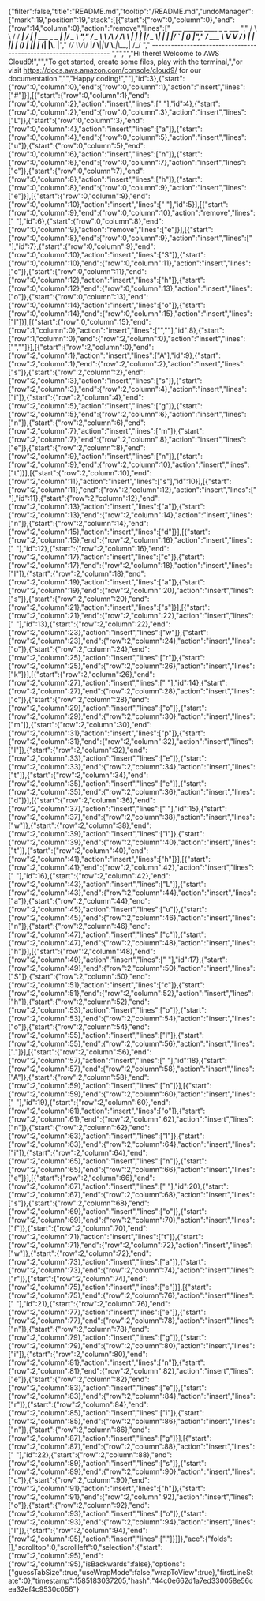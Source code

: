 {"filter":false,"title":"README.md","tooltip":"/README.md","undoManager":{"mark":19,"position":19,"stack":[[{"start":{"row":0,"column":0},"end":{"row":14,"column":0},"action":"remove","lines":["         ___        ______     ____ _                 _  ___  ","        / \\ \\      / / ___|   / ___| | ___  _   _  __| |/ _ \\ ","       / _ \\ \\ /\\ / /\\___ \\  | |   | |/ _ \\| | | |/ _` | (_) |","      / ___ \\ V  V /  ___) | | |___| | (_) | |_| | (_| |\\__, |","     /_/   \\_\\_/\\_/  |____/   \\____|_|\\___/ \\__,_|\\__,_|  /_/ "," ----------------------------------------------------------------- ","","","Hi there! Welcome to AWS Cloud9!","","To get started, create some files, play with the terminal,","or visit https://docs.aws.amazon.com/console/cloud9/ for our documentation.","","Happy coding!",""],"id":3},{"start":{"row":0,"column":0},"end":{"row":0,"column":1},"action":"insert","lines":["#"]}],[{"start":{"row":0,"column":1},"end":{"row":0,"column":2},"action":"insert","lines":[" "],"id":4},{"start":{"row":0,"column":2},"end":{"row":0,"column":3},"action":"insert","lines":["L"]},{"start":{"row":0,"column":3},"end":{"row":0,"column":4},"action":"insert","lines":["a"]},{"start":{"row":0,"column":4},"end":{"row":0,"column":5},"action":"insert","lines":["u"]},{"start":{"row":0,"column":5},"end":{"row":0,"column":6},"action":"insert","lines":["n"]},{"start":{"row":0,"column":6},"end":{"row":0,"column":7},"action":"insert","lines":["c"]},{"start":{"row":0,"column":7},"end":{"row":0,"column":8},"action":"insert","lines":["h"]},{"start":{"row":0,"column":8},"end":{"row":0,"column":9},"action":"insert","lines":["e"]}],[{"start":{"row":0,"column":9},"end":{"row":0,"column":10},"action":"insert","lines":[" "],"id":5}],[{"start":{"row":0,"column":9},"end":{"row":0,"column":10},"action":"remove","lines":[" "],"id":6},{"start":{"row":0,"column":8},"end":{"row":0,"column":9},"action":"remove","lines":["e"]}],[{"start":{"row":0,"column":8},"end":{"row":0,"column":9},"action":"insert","lines":[" "],"id":7},{"start":{"row":0,"column":9},"end":{"row":0,"column":10},"action":"insert","lines":["S"]},{"start":{"row":0,"column":10},"end":{"row":0,"column":11},"action":"insert","lines":["c"]},{"start":{"row":0,"column":11},"end":{"row":0,"column":12},"action":"insert","lines":["h"]},{"start":{"row":0,"column":12},"end":{"row":0,"column":13},"action":"insert","lines":["o"]},{"start":{"row":0,"column":13},"end":{"row":0,"column":14},"action":"insert","lines":["o"]},{"start":{"row":0,"column":14},"end":{"row":0,"column":15},"action":"insert","lines":["l"]}],[{"start":{"row":0,"column":15},"end":{"row":1,"column":0},"action":"insert","lines":["",""],"id":8},{"start":{"row":1,"column":0},"end":{"row":2,"column":0},"action":"insert","lines":["",""]}],[{"start":{"row":2,"column":0},"end":{"row":2,"column":1},"action":"insert","lines":["A"],"id":9},{"start":{"row":2,"column":1},"end":{"row":2,"column":2},"action":"insert","lines":["s"]},{"start":{"row":2,"column":2},"end":{"row":2,"column":3},"action":"insert","lines":["s"]},{"start":{"row":2,"column":3},"end":{"row":2,"column":4},"action":"insert","lines":["i"]},{"start":{"row":2,"column":4},"end":{"row":2,"column":5},"action":"insert","lines":["g"]},{"start":{"row":2,"column":5},"end":{"row":2,"column":6},"action":"insert","lines":["n"]},{"start":{"row":2,"column":6},"end":{"row":2,"column":7},"action":"insert","lines":["m"]},{"start":{"row":2,"column":7},"end":{"row":2,"column":8},"action":"insert","lines":["e"]},{"start":{"row":2,"column":8},"end":{"row":2,"column":9},"action":"insert","lines":["n"]},{"start":{"row":2,"column":9},"end":{"row":2,"column":10},"action":"insert","lines":["t"]}],[{"start":{"row":2,"column":10},"end":{"row":2,"column":11},"action":"insert","lines":["s"],"id":10}],[{"start":{"row":2,"column":11},"end":{"row":2,"column":12},"action":"insert","lines":[" "],"id":11},{"start":{"row":2,"column":12},"end":{"row":2,"column":13},"action":"insert","lines":["a"]},{"start":{"row":2,"column":13},"end":{"row":2,"column":14},"action":"insert","lines":["n"]},{"start":{"row":2,"column":14},"end":{"row":2,"column":15},"action":"insert","lines":["d"]}],[{"start":{"row":2,"column":15},"end":{"row":2,"column":16},"action":"insert","lines":[" "],"id":12},{"start":{"row":2,"column":16},"end":{"row":2,"column":17},"action":"insert","lines":["c"]},{"start":{"row":2,"column":17},"end":{"row":2,"column":18},"action":"insert","lines":["l"]},{"start":{"row":2,"column":18},"end":{"row":2,"column":19},"action":"insert","lines":["a"]},{"start":{"row":2,"column":19},"end":{"row":2,"column":20},"action":"insert","lines":["s"]},{"start":{"row":2,"column":20},"end":{"row":2,"column":21},"action":"insert","lines":["s"]}],[{"start":{"row":2,"column":21},"end":{"row":2,"column":22},"action":"insert","lines":[" "],"id":13},{"start":{"row":2,"column":22},"end":{"row":2,"column":23},"action":"insert","lines":["w"]},{"start":{"row":2,"column":23},"end":{"row":2,"column":24},"action":"insert","lines":["o"]},{"start":{"row":2,"column":24},"end":{"row":2,"column":25},"action":"insert","lines":["r"]},{"start":{"row":2,"column":25},"end":{"row":2,"column":26},"action":"insert","lines":["k"]}],[{"start":{"row":2,"column":26},"end":{"row":2,"column":27},"action":"insert","lines":[" "],"id":14},{"start":{"row":2,"column":27},"end":{"row":2,"column":28},"action":"insert","lines":["c"]},{"start":{"row":2,"column":28},"end":{"row":2,"column":29},"action":"insert","lines":["o"]},{"start":{"row":2,"column":29},"end":{"row":2,"column":30},"action":"insert","lines":["m"]},{"start":{"row":2,"column":30},"end":{"row":2,"column":31},"action":"insert","lines":["p"]},{"start":{"row":2,"column":31},"end":{"row":2,"column":32},"action":"insert","lines":["l"]},{"start":{"row":2,"column":32},"end":{"row":2,"column":33},"action":"insert","lines":["e"]},{"start":{"row":2,"column":33},"end":{"row":2,"column":34},"action":"insert","lines":["t"]},{"start":{"row":2,"column":34},"end":{"row":2,"column":35},"action":"insert","lines":["e"]},{"start":{"row":2,"column":35},"end":{"row":2,"column":36},"action":"insert","lines":["d"]}],[{"start":{"row":2,"column":36},"end":{"row":2,"column":37},"action":"insert","lines":[" "],"id":15},{"start":{"row":2,"column":37},"end":{"row":2,"column":38},"action":"insert","lines":["w"]},{"start":{"row":2,"column":38},"end":{"row":2,"column":39},"action":"insert","lines":["i"]},{"start":{"row":2,"column":39},"end":{"row":2,"column":40},"action":"insert","lines":["t"]},{"start":{"row":2,"column":40},"end":{"row":2,"column":41},"action":"insert","lines":["h"]}],[{"start":{"row":2,"column":41},"end":{"row":2,"column":42},"action":"insert","lines":[" "],"id":16},{"start":{"row":2,"column":42},"end":{"row":2,"column":43},"action":"insert","lines":["L"]},{"start":{"row":2,"column":43},"end":{"row":2,"column":44},"action":"insert","lines":["a"]},{"start":{"row":2,"column":44},"end":{"row":2,"column":45},"action":"insert","lines":["u"]},{"start":{"row":2,"column":45},"end":{"row":2,"column":46},"action":"insert","lines":["n"]},{"start":{"row":2,"column":46},"end":{"row":2,"column":47},"action":"insert","lines":["c"]},{"start":{"row":2,"column":47},"end":{"row":2,"column":48},"action":"insert","lines":["h"]}],[{"start":{"row":2,"column":48},"end":{"row":2,"column":49},"action":"insert","lines":[" "],"id":17},{"start":{"row":2,"column":49},"end":{"row":2,"column":50},"action":"insert","lines":["S"]},{"start":{"row":2,"column":50},"end":{"row":2,"column":51},"action":"insert","lines":["c"]},{"start":{"row":2,"column":51},"end":{"row":2,"column":52},"action":"insert","lines":["h"]},{"start":{"row":2,"column":52},"end":{"row":2,"column":53},"action":"insert","lines":["o"]},{"start":{"row":2,"column":53},"end":{"row":2,"column":54},"action":"insert","lines":["o"]},{"start":{"row":2,"column":54},"end":{"row":2,"column":55},"action":"insert","lines":["l"]},{"start":{"row":2,"column":55},"end":{"row":2,"column":56},"action":"insert","lines":["."]}],[{"start":{"row":2,"column":56},"end":{"row":2,"column":57},"action":"insert","lines":[" "],"id":18},{"start":{"row":2,"column":57},"end":{"row":2,"column":58},"action":"insert","lines":["A"]},{"start":{"row":2,"column":58},"end":{"row":2,"column":59},"action":"insert","lines":["n"]}],[{"start":{"row":2,"column":59},"end":{"row":2,"column":60},"action":"insert","lines":[" "],"id":19},{"start":{"row":2,"column":60},"end":{"row":2,"column":61},"action":"insert","lines":["o"]},{"start":{"row":2,"column":61},"end":{"row":2,"column":62},"action":"insert","lines":["n"]},{"start":{"row":2,"column":62},"end":{"row":2,"column":63},"action":"insert","lines":["l"]},{"start":{"row":2,"column":63},"end":{"row":2,"column":64},"action":"insert","lines":["i"]},{"start":{"row":2,"column":64},"end":{"row":2,"column":65},"action":"insert","lines":["n"]},{"start":{"row":2,"column":65},"end":{"row":2,"column":66},"action":"insert","lines":["e"]}],[{"start":{"row":2,"column":66},"end":{"row":2,"column":67},"action":"insert","lines":[" "],"id":20},{"start":{"row":2,"column":67},"end":{"row":2,"column":68},"action":"insert","lines":["s"]},{"start":{"row":2,"column":68},"end":{"row":2,"column":69},"action":"insert","lines":["o"]},{"start":{"row":2,"column":69},"end":{"row":2,"column":70},"action":"insert","lines":["f"]},{"start":{"row":2,"column":70},"end":{"row":2,"column":71},"action":"insert","lines":["t"]},{"start":{"row":2,"column":71},"end":{"row":2,"column":72},"action":"insert","lines":["w"]},{"start":{"row":2,"column":72},"end":{"row":2,"column":73},"action":"insert","lines":["a"]},{"start":{"row":2,"column":73},"end":{"row":2,"column":74},"action":"insert","lines":["r"]},{"start":{"row":2,"column":74},"end":{"row":2,"column":75},"action":"insert","lines":["e"]}],[{"start":{"row":2,"column":75},"end":{"row":2,"column":76},"action":"insert","lines":[" "],"id":21},{"start":{"row":2,"column":76},"end":{"row":2,"column":77},"action":"insert","lines":["e"]},{"start":{"row":2,"column":77},"end":{"row":2,"column":78},"action":"insert","lines":["n"]},{"start":{"row":2,"column":78},"end":{"row":2,"column":79},"action":"insert","lines":["g"]},{"start":{"row":2,"column":79},"end":{"row":2,"column":80},"action":"insert","lines":["i"]},{"start":{"row":2,"column":80},"end":{"row":2,"column":81},"action":"insert","lines":["n"]},{"start":{"row":2,"column":81},"end":{"row":2,"column":82},"action":"insert","lines":["e"]},{"start":{"row":2,"column":82},"end":{"row":2,"column":83},"action":"insert","lines":["e"]},{"start":{"row":2,"column":83},"end":{"row":2,"column":84},"action":"insert","lines":["r"]},{"start":{"row":2,"column":84},"end":{"row":2,"column":85},"action":"insert","lines":["i"]},{"start":{"row":2,"column":85},"end":{"row":2,"column":86},"action":"insert","lines":["n"]},{"start":{"row":2,"column":86},"end":{"row":2,"column":87},"action":"insert","lines":["g"]}],[{"start":{"row":2,"column":87},"end":{"row":2,"column":88},"action":"insert","lines":[" "],"id":22},{"start":{"row":2,"column":88},"end":{"row":2,"column":89},"action":"insert","lines":["s"]},{"start":{"row":2,"column":89},"end":{"row":2,"column":90},"action":"insert","lines":["c"]},{"start":{"row":2,"column":90},"end":{"row":2,"column":91},"action":"insert","lines":["h"]},{"start":{"row":2,"column":91},"end":{"row":2,"column":92},"action":"insert","lines":["o"]},{"start":{"row":2,"column":92},"end":{"row":2,"column":93},"action":"insert","lines":["o"]},{"start":{"row":2,"column":93},"end":{"row":2,"column":94},"action":"insert","lines":["l"]},{"start":{"row":2,"column":94},"end":{"row":2,"column":95},"action":"insert","lines":["."]}]]},"ace":{"folds":[],"scrolltop":0,"scrollleft":0,"selection":{"start":{"row":2,"column":95},"end":{"row":2,"column":95},"isBackwards":false},"options":{"guessTabSize":true,"useWrapMode":false,"wrapToView":true},"firstLineState":0},"timestamp":1585183037205,"hash":"44c0e662d1a7ed330058e56cea32ef4c9530c056"}